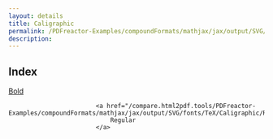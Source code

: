 ```yaml
---
layout: details
title: Caligraphic
permalink: /PDFreactor-Examples/compoundFormats/mathjax/jax/output/SVG/fonts/TeX/Caligraphic/
description: 
---
```


## Index
<div class="boxes">
                            <a href="/compare.html2pdf.tools/PDFreactor-Examples/compoundFormats/mathjax/jax/output/SVG/fonts/TeX/Caligraphic/Bold/">
                                Bold
                            </a>

                            <a href="/compare.html2pdf.tools/PDFreactor-Examples/compoundFormats/mathjax/jax/output/SVG/fonts/TeX/Caligraphic/Regular/">
                                Regular
                            </a>
</div>


